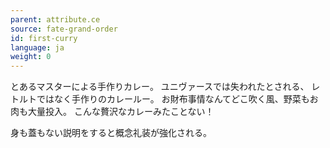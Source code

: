 ```yaml
---
parent: attribute.ce
source: fate-grand-order
id: first-curry
language: ja
weight: 0
---
```


とあるマスターによる手作りカレー。
ユニヴァースでは失われたとされる、
レトルトではなく手作りのカレールー。
お財布事情なんてどこ吹く風、野菜もお肉も大量投入。
こんな贅沢なカレーみたことない！


身も蓋もない説明をすると概念礼装が強化される。
